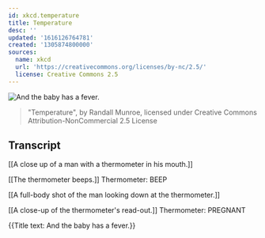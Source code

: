 ```yaml
---
id: xkcd.temperature
title: Temperature
desc: ''
updated: '1616126764781'
created: '1305874800000'
sources:
  name: xkcd
  url: 'https://creativecommons.org/licenses/by-nc/2.5/'
  license: Creative Commons 2.5
---
```

![And the baby has a fever.](https://imgs.xkcd.com/comics/temperature.png)
> "Temperature", by Randall Munroe, licensed under Creative Commons Attribution-NonCommercial 2.5 License

## Transcript
[[A close up of a man with a thermometer in his mouth.]]

[[The thermometer beeps.]]
Thermometer: BEEP

[[A full-body shot of the man looking down at the thermometer.]]

[[A close-up of the thermometer's read-out.]]
Thermometer: PREGNANT

{{Title text: And the baby has a fever.}}
